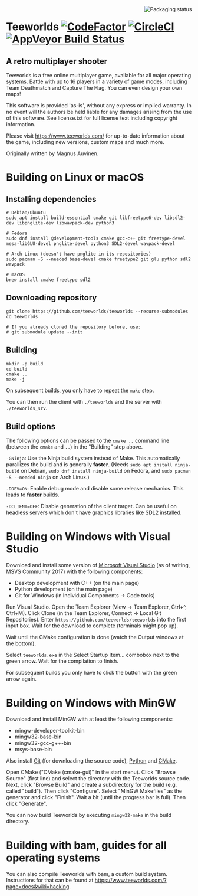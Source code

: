 <a href="https://repology.org/metapackage/teeworlds/versions">
    <img src="https://repology.org/badge/vertical-allrepos/teeworlds.svg" alt="Packaging status" align="right">
</a>

Teeworlds [![CodeFactor](https://www.codefactor.io/repository/github/kurosio/mmotee-global/badge/master?s=baf1b1fa184ccf14acc3a6a4493428ba045d90dd)](https://www.codefactor.io/repository/github/kurosio/mmotee-global/overview/master)
[![CircleCI](https://circleci.com/gh/teeworlds/teeworlds.svg?style=svg)](https://circleci.com/gh/teeworlds/teeworlds) [![AppVeyor Build Status](https://ci.appveyor.com/api/projects/status/github/teeworlds/teeworlds?branch=master&svg=true)](https://ci.appveyor.com/project/heinrich5991/teeworlds)
=========

A retro multiplayer shooter
--------------------------- 

Teeworlds is a free online multiplayer game, available for all major
operating systems. Battle with up to 16 players in a variety of game
modes, including Team Deathmatch and Capture The Flag. You can even
design your own maps!

This software is provided 'as-is', without any express or implied
warranty. In no event will the authors be held liable for any damages
arising from the use of this software. See license.txt for full license
text including copyright information.

Please visit https://www.teeworlds.com/ for up-to-date information about
the game, including new versions, custom maps and much more.

Originally written by Magnus Auvinen.


Building on Linux or macOS
==========================

Installing dependencies
-----------------------

    # Debian/Ubuntu
    sudo apt install build-essential cmake git libfreetype6-dev libsdl2-dev libpnglite-dev libwavpack-dev python3

    # Fedora
    sudo dnf install @development-tools cmake gcc-c++ git freetype-devel mesa-libGLU-devel pnglite-devel python3 SDL2-devel wavpack-devel

    # Arch Linux (doesn't have pnglite in its repositories)
    sudo pacman -S --needed base-devel cmake freetype2 git glu python sdl2 wavpack

    # macOS
    brew install cmake freetype sdl2


Downloading repository
----------------------

    git clone https://github.com/teeworlds/teeworlds --recurse-submodules
    cd teeworlds

    # If you already cloned the repository before, use:
    # git submodule update --init


Building
--------

    mkdir -p build
    cd build
    cmake ..
    make -j

On subsequent builds, you only have to repeat the `make` step.

You can then run the client with `./teeworlds` and the server with
`./teeworlds_srv`.


Build options
-------------

The following options can be passed to the `cmake ..` command line (between the
`cmake` and `..`) in the "Building" step above.

`-GNinja`: Use the Ninja build system instead of Make. This automatically
parallizes the build and is generally **faster**. (Needs `sudo apt install
ninja-build` on Debian, `sudo dnf install ninja-build` on Fedora, and `sudo
pacman -S --needed ninja` on Arch Linux.)

`-DDEV=ON`: Enable debug mode and disable some release mechanics. This leads to
**faster** builds.

`-DCLIENT=OFF`: Disable generation of the client target. Can be useful on
headless servers which don't have graphics libraries like SDL2 installed.


Building on Windows with Visual Studio
======================================

Download and install some version of [Microsoft Visual
Studio](https://www.visualstudio.com/) (as of writing, MSVS Community 2017)
with the following components:

* Desktop development with C++ (on the main page)
* Python development (on the main page)
* Git for Windows (in Individual Components → Code tools)

Run Visual Studio. Open the Team Explorer (View → Team Explorer, Ctrl+^,
Ctrl+M). Click Clone (in the Team Explorer, Connect → Local Git Repositories).
Enter `https://github.com/teeworlds/teeworlds` into the first input box. Wait
for the download to complete (terminals might pop up).

Wait until the CMake configuration is done (watch the Output windows at the
bottom).

Select `teeworlds.exe` in the Select Startup Item… combobox next to the green
arrow. Wait for the compilation to finish.

For subsequent builds you only have to click the button with the green arrow
again.


Building on Windows with MinGW
==============================

Download and install MinGW with at least the following components:

- mingw-developer-toolkit-bin
- mingw32-base-bin
- mingw32-gcc-g++-bin
- msys-base-bin

Also install [Git](https://git-scm.com/downloads) (for downloading the source
code), [Python](https://www.python.org/downloads/) and
[CMake](https://cmake.org/download/).

Open CMake ("CMake (cmake-gui)" in the start menu). Click "Browse Source"
(first line) and select the directory with the Teeworlds source code. Next,
click "Browse Build" and create a subdirectory for the build (e.g. called
"build"). Then click "Configure". Select "MinGW Makefiles" as the generator and
click "Finish". Wait a bit (until the progress bar is full). Then click
"Generate".

You can now build Teeworlds by executing `mingw32-make` in the build directory.


Building with bam, guides for all operating systems
===================================================

You can also compile Teeworlds with bam, a custom build system. Instructions
for that can be found at https://www.teeworlds.com/?page=docs&wiki=hacking.

